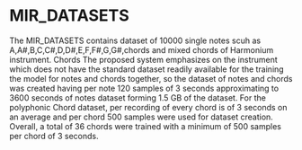 # MIR_DATASETS

The MIR_DATASETS contains dataset of 10000 single notes scuh as A,A#,B,C,C#,D,D#,E,F,F#,G,G#,chords and mixed chords of Harmonium instrument.
Chords 
The proposed system emphasizes on the instrument which does not have the standard dataset readily available for the training the model for notes and chords together, so the dataset of notes and chords was created having per note 120 samples of 3 seconds approximating to 3600 seconds of notes dataset forming 1.5 GB of the dataset. For the polyphonic Chord dataset, per recording of every chord  is of 3 seconds on an average and per chord 500 samples were used for dataset creation. Overall, a total of 36 chords  were trained with a minimum of 500 samples per chord  of 3 seconds.



